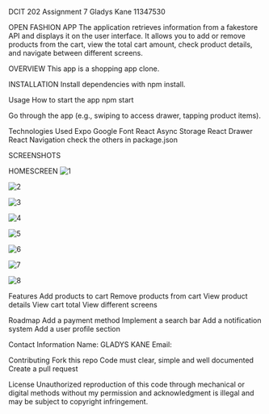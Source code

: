 DCIT 202 Assignment 7
Gladys Kane 11347530

OPEN FASHION APP
The application retrieves information from a fakestore API and displays it on the user interface. 
It allows you to add or remove products from the cart, view the total cart amount, check product details, and navigate between different screens.

OVERVIEW
This app is a shopping app clone.

INSTALLATION
Install dependencies with npm install.

Usage
How to start the app
npm start

Go through the app (e.g., swiping to access drawer, tapping product items).

Technologies Used
Expo
Google Font
React Async Storage
React Drawer
React Navigation check the others in package.json

SCREENSHOTS

HOMESCREEN
![1](https://github.com/user-attachments/assets/a5660077-c147-48fc-9c60-0c9bcd4cda63)

![2](https://github.com/user-attachments/assets/fcc76a22-504a-470f-80d4-54ed9daa8755)

![3](https://github.com/user-attachments/assets/495c3fc9-61cb-4952-b1b0-cf22b57aa52a)

![4](https://github.com/user-attachments/assets/29d4a846-12bb-448f-8e79-43e76b6572fe)

![5](https://github.com/user-attachments/assets/17fe450c-0995-4682-bf8f-7298aaffd0a6)

![6](https://github.com/user-attachments/assets/2f1481ab-4780-46c3-b9ba-60fb9451e37e)

![7](https://github.com/user-attachments/assets/120fdbe1-e254-4864-97b6-f10bea379dfa)

![8](https://github.com/user-attachments/assets/76c55c6c-72ee-45a7-9834-c4386c1f79d5)

Features
Add products to cart
Remove products from cart
View product details
View cart total
View different screens

Roadmap
Add a payment method
Implement a search bar
Add a notification system
Add a user profile section

Contact Information
Name: GLADYS KANE
Email:

Contributing
Fork this repo
Code must clear, simple and well documented
Create a pull request

License
Unauthorized reproduction of this code through mechanical or digital methods without my permission and acknowledgment is illegal and may be subject to copyright infringement.
































